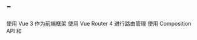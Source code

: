 # -
使用 Vue 3 作为前端框架
使用 Vue Router 4 进行路由管理
使用 Composition API 和 <script setup> 语法
使用 SFC (Single File Components) 单文件组件
